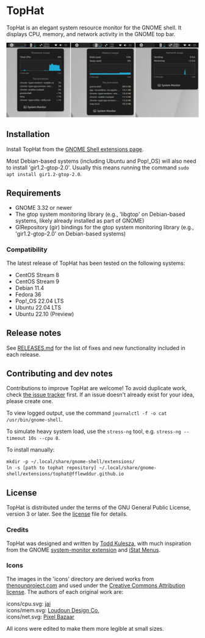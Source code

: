 # TopHat
TopHat is an elegant system resource monitor for the GNOME shell. It displays CPU, memory, and network activity in the GNOME top bar.

<img src="./screenshots/tophat.png?raw=true" width="1084px" alt="Screenshot of TopHat">

## Installation

Install TopHat from the [GNOME Shell extensions page](https://extensions.gnome.org/extension/5219/tophat/).

Most Debian-based systems (including Ubuntu and Pop!_OS) will also need to install 'gir1.2-gtop-2.0'. Usually this means running the command `sudo apt install gir1.2-gtop-2.0`.

## Requirements

- GNOME 3.32 or newer
- The gtop system monitoring library (e.g., 'libgtop' on Debian-based systems, likely already installed as part of GNOME)
- GIRepository (gir) bindings for the gtop system monitoring library (e.g., 'gir1.2-gtop-2.0' on Debian-based systems)

### Compatibility

The latest release of TopHat has been tested on the following systems:

- CentOS Stream 8
- CentOS Stream 9
- Debian 11.4
- Fedora 36
- Pop!_OS 22.04 LTS
- Ubuntu 22.04 LTS
- Ubuntu 22.10 (Preview)

## Release notes

See [RELEASES.md](RELEASES.md) for the list of fixes and new functionality included in each release.

## Contributing and dev notes

Contributions to improve TopHat are welcome! To avoid duplicate work, check [the issue tracker](https://github.com/fflewddur/tophat/issues) first. If an issue doesn't already exist for your idea, please create one.

To view logged output, use the command `journalctl -f -o cat /usr/bin/gnome-shell`.

To simulate heavy system load, use the `stress-ng` tool, e.g. `stress-ng --timeout 10s --cpu 8`.

To install manually:
    
    mkdir -p ~/.local/share/gnome-shell/extensions/
    ln -s [path to tophat repository] ~/.local/share/gnome-shell/extensions/tophat@fflewddur.github.io

## License

TopHat is distributed under the terms of the GNU General Public License, version 3 or later. See the [license][license] file for details.

### Credits

TopHat was designed and written by [Todd Kulesza](https://github.com/fflewddur), with much inspiration from the GNOME [system-monitor extension](https://extensions.gnome.org/extension/120/system-monitor/) and [iStat Menus](https://bjango.com/mac/istatmenus/).

### Icons

The images in the 'icons' directory are derived works from [thenounproject.com](https://thenounproject.com) and used under the [Creative Commons Attribution license](https://creativecommons.org/licenses/by/3.0/). The authors of each original work are:

icons/cpu.svg: [jai](https://thenounproject.com/jairam.182/)  
icons/mem.svg: [Loudoun Design Co.](https://thenonproject.com/LoudounDesignCo/)  
icons/net.svg: [Pixel Bazaar](https://thenounproject.com/pixelbazaar/)  

All icons were edited to make them more legible at small sizes.

[bug-tracker]: https://github.com/fflewddur/tophat/issues
[license]: COPYING
